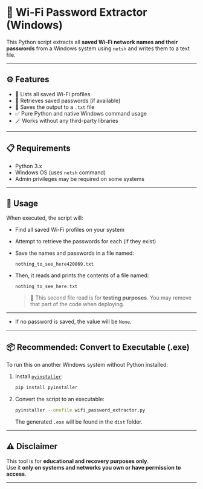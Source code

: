 # 🔐 Wi-Fi Password Extractor (Windows)

This Python script extracts all **saved Wi-Fi network names and their passwords** from a Windows system using `netsh` and writes them to a text file.

---

## ⚙️ Features

- 📡 Lists all saved Wi-Fi profiles
- 🔑 Retrieves saved passwords (if available)
- 📁 Saves the output to a `.txt` file
- ✅ Pure Python and native Windows command usage
- 🪄 Works without any third-party libraries

---

## 📋 Requirements

- Python 3.x
- Windows OS (uses `netsh` command)
- Admin privileges may be required on some systems

---

## 🚀 Usage

When executed, the script will:

- Find all saved Wi-Fi profiles on your system
- Attempt to retrieve the passwords for each (if they exist)
- Save the names and passwords in a file named:

  ```
  nothing_to_see_here420869.txt
  ```

- Then, it reads and prints the contents of a file named:

  ```
  nothing_to_see_here.txt
  ```

  > 📝 This second file read is for **testing purposes**. You may remove that part of the code when deploying.

---

- If no password is saved, the value will be `None`.

---

## 📦 Recommended: Convert to Executable (.exe)

To run this on another Windows system without Python installed:

1. Install [`pyinstaller`](https://www.pyinstaller.org/):

   ```bash
   pip install pyinstaller
   ```

2. Convert the script to an executable:

   ```bash
   pyinstaller --onefile wifi_password_extractor.py
   ```

   The generated `.exe` will be found in the `dist` folder.

---

## ⚠️ Disclaimer

This tool is for **educational and recovery purposes only**.  
Use it **only on systems and networks you own or have permission to access**.

---

